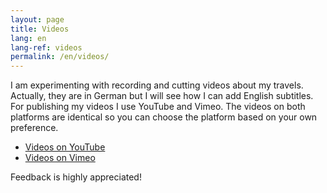 ```yaml
---
layout: page
title: Videos
lang: en
lang-ref: videos
permalink: /en/videos/
---
```


I am experimenting with recording and cutting videos about my travels. Actually, they are in German but I will see how I can add English subtitles. For publishing my videos I use YouTube and Vimeo. The videos on both platforms are identical so you can choose the platform based on your own preference.

* [Videos on YouTube](https://www.youtube.com/playlist?list=PLXsIIiX9DoIItm13oYXlhOegWULC3LhDX)
* [Videos on Vimeo](https://vimeo.com/channels/1459598)

Feedback is highly appreciated!
